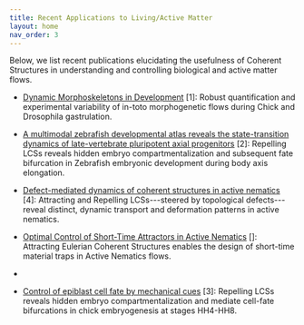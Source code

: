 ```yaml
---
title: Recent Applications to Living/Active Matter 
layout: home
nav_order: 3
---
```


Below, we list recent publications elucidating the usefulness of Coherent Structures in understanding and controlling biological and active matter flows. 

- [Dynamic Morphoskeletons in Development](https://www.mattiaserra.com/_files/ugd/297716_66be52fd4f954943b0243f0e88c75084.pdf) [1]: Robust quantification and experimental variability of in-toto morphogenetic flows during Chick and Drosophila gastrulation. 

- [A multimodal zebrafish developmental atlas reveals the state-transition dynamics of late-vertebrate pluripotent axial progenitors](https://www.cell.com/cell/fulltext/S0092-8674(24)01147-4) [2]: Repelling LCSs reveals hidden embryo compartmentalization and subsequent fate bifurcation in Zebrafish embryonic development during body axis elongation. 
  
- [Defect-mediated dynamics of coherent structures in active nematics](https://www.mattiaserra.com/_files/ugd/297716_386711d929574f0abc01a7abdaab2ef0.pdf) [4]: Attracting and Repelling LCSs---steered by topological defects---reveal distinct, dynamic transport and deformation patterns in active nematics.

- [Optimal Control of Short-Time Attractors in Active Nematics]() []: Attracting Eulerian Coherent Structures enables the design of short-time material traps in Active Nematics flows.

- 

- [Control of epiblast cell fate by mechanical cues](https://www.biorxiv.org/content/10.1101/2024.06.24.600402v1.abstract) [3]: Repelling LCSs reveals hidden embryo compartmentalization and mediate cell-fate bifurcations in chick embryogenesis at stages HH4-HH8.
